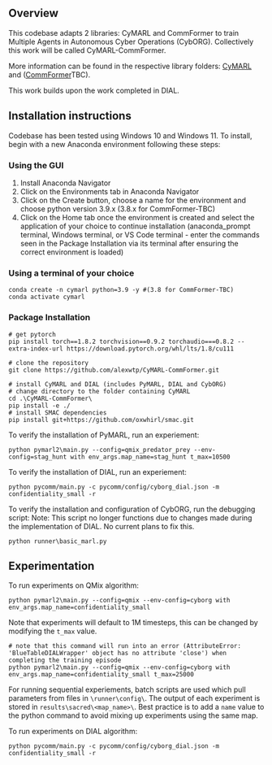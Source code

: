 ## Overview
This codebase adapts 2 libraries: CyMARL and CommFormer to train Multiple Agents in Autonomous Cyber Operations (CybORG). Collectively this work will be called CyMARL-CommFormer. 

More information can be found in the respective library folders: [CyMARL](pymarl2/) and ([CommFormer](pycomm/)TBC).

This work builds upon the work completed in DIAL.

## Installation instructions
Codebase has been tested using Windows 10 and Windows 11. To install, begin with a new Anaconda environment following these steps:

### Using the GUI
1. Install Anaconda Navigator
2. Click on the Environments tab in Anaconda Navigator
3. Click on the Create button, choose a name for the environment and choose python version 3.9.x (3.8.x for CommFormer-TBC)
4. Click on the Home tab once the environment is created and select the application of your choice to continue installation (anaconda_prompt terminal, Windows terminal, or VS Code terminal - enter the commands seen in the Package Installation via its terminal after ensuring the correct environment is loaded)

### Using a terminal of your choice
```
conda create -n cymarl python=3.9 -y #(3.8 for CommFormer-TBC)
conda activate cymarl
```

### Package Installation
```
# get pytorch
pip install torch==1.8.2 torchvision==0.9.2 torchaudio===0.8.2 --extra-index-url https://download.pytorch.org/whl/lts/1.8/cu111

# clone the repository
git clone https://github.com/alexwtp/CyMARL-CommFormer.git

# install CyMARL and DIAL (includes PyMARL, DIAL and CybORG)
# change directory to the folder containing CyMARL
cd .\CyMARL-CommFormer\
pip install -e ./
# install SMAC dependencies
pip install git+https://github.com/oxwhirl/smac.git
```
To verify the installation of PyMARL, run an experiement:
```
python pymarl2\main.py --config=qmix_predator_prey --env-config=stag_hunt with env_args.map_name=stag_hunt t_max=10500  
```
To verify the installation of DIAL, run an experiement:
```
python pycomm/main.py -c pycomm/config/cyborg_dial.json -m confidentiality_small -r
```
To verify the installation and configuration of CybORG, run the debugging script:
Note: This script no longer functions due to changes made during the implementation of DIAL. No current plans to fix this.
```
python runner\basic_marl.py
```

## Experimentation
To run experiments on QMix algorithm: 
```
python pymarl2\main.py --config=qmix --env-config=cyborg with env_args.map_name=confidentiality_small
```
Note that experiments will default to 1M timesteps, this can be changed by modifying the `t_max` value.
```
# note that this command will run into an error (AttributeError: 'BlueTableDIALWrapper' object has no attribute 'close') when completing the training episode
python pymarl2\main.py --config=qmix --env-config=cyborg with env_args.map_name=confidentiality_small t_max=25000
```
For running sequential experiements, batch scripts are used which pull parameters from files in `\runner\config\`. The output of each experiment is stored in `results\sacred\<map_name>\`. Best practice is to add a `name` value to the python command to avoid mixing up experiments using the same map.

To run experiments on DIAL algorithm: 
```
python pycomm/main.py -c pycomm/config/cyborg_dial.json -m confidentiality_small -r
```
